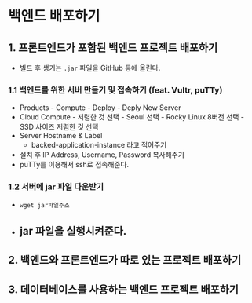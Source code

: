 # 백엔드 배포하기
## 1. 프론트엔드가 포함된 백엔드 프로젝트 배포하기
- 빌드 후 생기는 `.jar` 파일을 GitHub 등에 올린다.

### 1.1 백엔드를 위한 서버 만들기 및 접속하기 (feat. Vultr, puTTy)
- Products - Compute - Deploy - Deply New Server
- Cloud Compute - 저렴한 것 선택 - Seoul 선택 - Rocky Linux 8버전 선택 - SSD 사이즈 저렴한 것 선택
- Server Hostname & Label
	- backed-application-instance 라고 적어주기
- 설치 후 IP Address, Username, Password 복사해주기
- puTTy를 이용해서 ssh로 접속해준다.

### 1.2 서버에 jar 파일 다운받기
- `wget jar파일주소`
- jar 파일을 실행시켜준다.
	- 


## 2. 백엔드와 프론트엔드가 따로 있는 프로젝트 배포하기


## 3. 데이터베이스를 사용하는 백엔드 프로젝트 배포하기
